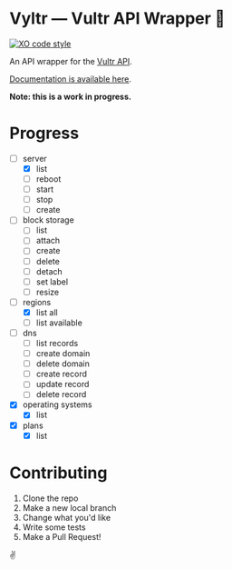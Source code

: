 # Vyltr &mdash; Vultr API Wrapper 🍬
[![XO code style](https://img.shields.io/badge/code_style-XO-5ed9c7.svg)](https://github.com/sindresorhus/xo)

An API wrapper for the [Vultr API](https://www.vultr.com/api/).

[Documentation is available here](https://vyltr-docs.now.sh/classes/Vultr.html).

**Note: this is a work in progress.**

# Progress
* [ ] server
  * [x] list
  * [ ] reboot
  * [ ] start
  * [ ] stop
  * [ ] create
* [ ] block storage
  * [ ] list
  * [ ] attach
  * [ ] create
  * [ ] delete
  * [ ] detach
  * [ ] set label
  * [ ] resize
* [ ] regions
  * [x] list all
  * [ ] list available
* [ ] dns
  * [ ] list records
  * [ ] create domain
  * [ ] delete domain
  * [ ] create record
  * [ ] update record
  * [ ] delete record
* [x] operating systems
  * [x] list
* [x] plans
  * [x] list

# Contributing
1. Clone the repo
2. Make a new local branch
3. Change what you'd like
4. Write some tests
5. Make a Pull Request!

✌️